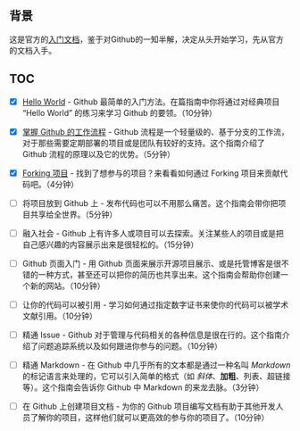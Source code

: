 ## 背景

这是官方的[入门文档][1]，鉴于对Github的一知半解，决定从头开始学习，先从官方的文档入手。

## TOC

* [x] [Hello World](guides/hello-world.md) - Github 最简单的入门方法。在篇指南中你将通过对经典项目 “Hello World” 的练习来学习 Github 的要领。（10分钟）
* [x] [掌握 Github 的工作流程](guides/understanding-the-github-flow.md) - Github 流程是一个轻量级的、基于分支的工作流，对于那些需要定期部署的项目或是团队有较好的支持。这个指南介绍了 Github 流程的原理以及它的优势。（5分钟）
* [x] [Forking 项目](guides/forking-projects.md) - 找到了想参与的项目？来看看如何通过 Forking 项目来贡献代码吧。（4分钟）
* [ ] 将项目放到 Github 上 - 发布代码也可以不用那么痛苦。这个指南会带你把项目共享给全世界。（5分钟）
* [ ] 融入社会 - Github 上有许多人或项目可以去探索。关注某些人的项目或是把自己感兴趣的内容展示出来是很轻松的。（15分钟）
* [ ] Github 页面入门 - 用 Github 页面来展示开源项目展示、或是托管博客是很不错的一种方式，甚至还可以把你的简历也共享出来。这个指南会帮助你创建一个新的网站。（10分钟）
* [ ] 让你的代码可以被引用 - 学习如何通过指定数字证书来使你的代码可以被学术文献引用。（10分钟）
* [ ] 精通 Issue - Github 对于管理与代码相关的各种信息是很在行的。这个指南介绍了问题追踪系统以及如何跟进你参与的问题。（10分钟）
* [ ] 精通 Markdown - 在 Github 中几乎所有的文本都是通过一种名叫 _Markdown_ 的标记语言来处理的，它可以引入简单的格式（如 _斜体_、**加粗**、列表、超链接等）。这个指南会告诉你 Github 中 Markdown 的来龙去脉。（3分钟）
* [ ] 在 Github 上创建项目文档 - 为你的 Github 项目编写文档有助于其他开发人员了解你的项目，这样他们就可以更高效的参与你的项目了。（10分钟）


[1]: https://guides.github.com/
